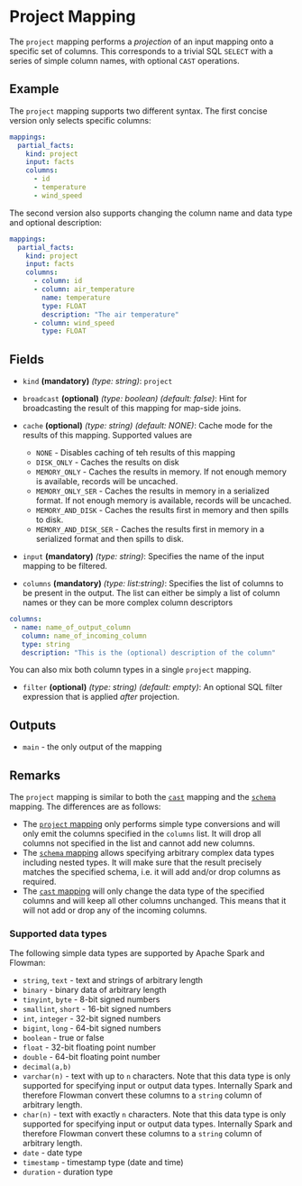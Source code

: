 # Project Mapping
The `project` mapping performs a *projection* of an input mapping onto a specific set of columns.
This corresponds to a trivial SQL `SELECT` with a series of simple column names, with optional `CAST` operations.


## Example
The `project` mapping supports two different syntax. The first concise version only selects specific columns:
```yaml
mappings:
  partial_facts:
    kind: project
    input: facts
    columns:
      - id
      - temperature
      - wind_speed
```
The second version also supports changing the column name and data type and optional description:
```yaml
mappings:
  partial_facts:
    kind: project
    input: facts
    columns:
      - column: id
      - column: air_temperature
        name: temperature
        type: FLOAT
        description: "The air temperature"
      - column: wind_speed
        type: FLOAT
```


## Fields
* `kind` **(mandatory)** *(type: string)*: `project`

* `broadcast` **(optional)** *(type: boolean)* *(default: false)*: 
Hint for broadcasting the result of this mapping for map-side joins.

* `cache` **(optional)** *(type: string)* *(default: NONE)*:
Cache mode for the results of this mapping. Supported values are
  * `NONE` - Disables caching of teh results of this mapping
  * `DISK_ONLY` - Caches the results on disk
  * `MEMORY_ONLY` - Caches the results in memory. If not enough memory is available, records will be uncached.
  * `MEMORY_ONLY_SER` - Caches the results in memory in a serialized format. If not enough memory is available, records will be uncached.
  * `MEMORY_AND_DISK` - Caches the results first in memory and then spills to disk.
  * `MEMORY_AND_DISK_SER` - Caches the results first in memory in a serialized format and then spills to disk.

* `input` **(mandatory)** *(type: string)*:
Specifies the name of the input mapping to be filtered.

* `columns` **(mandatory)** *(type: list:string)*:
Specifies the list of columns to be present in the output. The list can either be simply a list of column names or
they can be more complex column descriptors
```yaml
columns:
 - name: name_of_output_column
   column: name_of_incoming_column
   type: string
   description: "This is the (optional) description of the column"
```
You can also mix both column types in a single `project` mapping.

* `filter` **(optional)** *(type: string)* *(default: empty)*:
An optional SQL filter expression that is applied *after* projection.


## Outputs
* `main` - the only output of the mapping


## Remarks
The `project` mapping is similar to both the [`cast`](cast.md) mapping and the [`schema`](schema.md) mapping. The 
differences are as follows:
* The [`project` mapping](project.md) only performs simple type conversions and will only emit the columns specified
in the `columns` list. It will drop all columns not specified in the list and cannot add new columns.
* The [`schema` mapping](schema.md) allows specifying arbitrary complex data types including nested types. It will
make sure that the result precisely matches the specified schema, i.e. it will add and/or drop columns as required.
* The [`cast` mapping](cast.md) will only change the data type of the specified columns and will keep all other columns
unchanged. This means that it will not add or drop any of the incoming columns.

### Supported data types

The following simple data types are supported by Apache Spark and Flowman:

* `string`, `text` - text and strings of arbitrary length
* `binary` - binary data of arbitrary length
* `tinyint`, `byte` - 8-bit signed numbers
* `smallint`, `short` - 16-bit signed numbers
* `int`, `integer` - 32-bit signed numbers
* `bigint`, `long` - 64-bit signed numbers
* `boolean` - true or false
* `float` - 32-bit floating point number
* `double` - 64-bit floating point number
* `decimal(a,b)`
* `varchar(n)` - text with up to `n` characters. Note that this data type is only supported for specifying input or
  output data types. Internally Spark and therefore Flowman convert these columns to a `string` column of arbitrary length.
* `char(n)` - text with exactly `n` characters. Note that this data type is only supported for specifying input or
  output data types. Internally Spark and therefore Flowman convert these columns to a `string` column of arbitrary length.
* `date` - date type
* `timestamp` - timestamp type (date and time)
* `duration` - duration type
